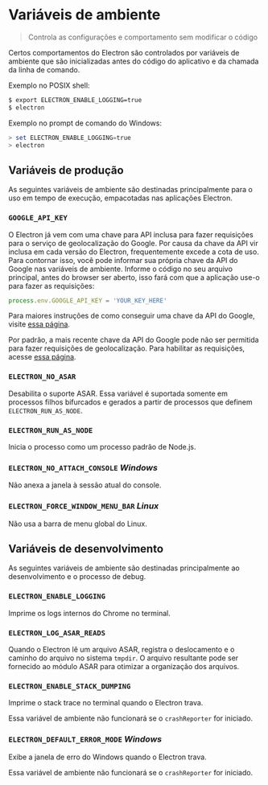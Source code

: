 # Variáveis de ambiente

> Controla as configurações e comportamento sem modificar o código

Certos comportamentos do Electron são controlados por variáveis de ambiente que
são inicializadas antes do código do aplicativo e da chamada da linha de comando.

Exemplo no POSIX shell:

```bash
$ export ELECTRON_ENABLE_LOGGING=true
$ electron
```

Exemplo no prompt de comando do Windows:

```powershell
> set ELECTRON_ENABLE_LOGGING=true
> electron
```

## Variáveis de produção

As seguintes variáveis de ambiente são destinadas principalmente para o uso
em tempo de execução, empacotadas nas aplicações Electron.

### `GOOGLE_API_KEY`

O Electron já vem com uma chave para API inclusa para fazer requisições para
o serviço de geolocalização do Google. Por causa da chave da API vir inclusa
em cada versão do Electron, frequentemente excede a cota de uso. Para contornar
isso, você pode informar sua própria chave da API do Google nas variáveis de
ambiente. Informe o código no seu arquivo principal, antes do browser
ser aberto, isso  fará com que a aplicação use-o para fazer as requisições:

```javascript
process.env.GOOGLE_API_KEY = 'YOUR_KEY_HERE'
```

Para maiores instruções de como conseguir uma chave da API do Google, visite
[essa página](https://www.chromium.org/developers/how-tos/api-keys).

Por padrão, a mais recente chave da API do Google pode não ser permitida para
fazer requisições de geolocalização. Para habilitar as requisições, acesse
[essa página](https://console.developers.google.com/apis/api/geolocation/overview).

### `ELECTRON_NO_ASAR`

Desabilita o suporte ASAR. Essa variável é suportada somente em processos
filhos bifurcados e gerados a partir de processos que definem
`ELECTRON_RUN_AS_NODE`.

### `ELECTRON_RUN_AS_NODE`

Inicia o processo como um processo padrão de Node.js.

### `ELECTRON_NO_ATTACH_CONSOLE` _Windows_

Não anexa a janela à sessão atual do console.

### `ELECTRON_FORCE_WINDOW_MENU_BAR` _Linux_

Não usa a barra de menu global do Linux.

## Variáveis de desenvolvimento

As seguintes variáveis de ambiente são destinadas principalmente ao
desenvolvimento e o processo de debug.


### `ELECTRON_ENABLE_LOGGING`

Imprime os logs internos do Chrome no terminal.

### `ELECTRON_LOG_ASAR_READS`

Quando o Electron lê um arquivo ASAR, registra o deslocamento e o caminho
do arquivo no sistema `tmpdir`. O arquivo resultante pode ser fornecido
ao módulo ASAR para otimizar a organização dos arquivos.

### `ELECTRON_ENABLE_STACK_DUMPING`

Imprime o stack trace no terminal quando o Electron trava.

Essa variável de ambiente não funcionará se o `crashReporter` for iniciado.

### `ELECTRON_DEFAULT_ERROR_MODE` _Windows_

Exibe a janela de erro do Windows quando o Electron trava.

Essa variável de ambiente não funcionará se o `crashReporter` for iniciado.
